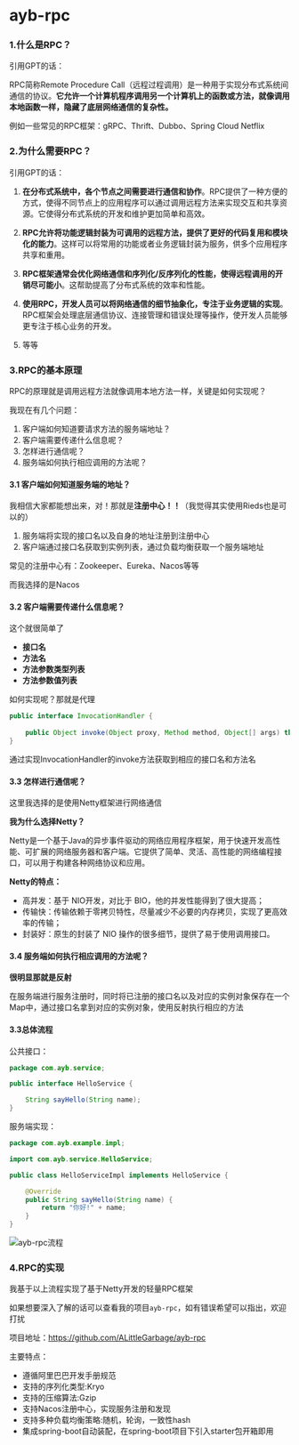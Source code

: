 # ayb-rpc

### 1.什么是RPC？

引用GPT的话：

RPC简称Remote Procedure Call（远程过程调用）是一种用于实现分布式系统间通信的协议。**它允许一个计算机程序调用另一个计算机上的函数或方法，就像调用本地函数一样，隐藏了底层网络通信的复杂性。**

例如一些常见的RPC框架：gRPC、Thrift、Dubbo、Spring Cloud Netflix

### 2.为什么需要RPC？

引用GPT的话：

1. **在分布式系统中，各个节点之间需要进行通信和协作**。RPC提供了一种方便的方式，使得不同节点上的应用程序可以通过调用远程方法来实现交互和共享资源。它使得分布式系统的开发和维护更加简单和高效。

2. **RPC允许将功能逻辑封装为可调用的远程方法，提供了更好的代码复用和模块化的能力**。这样可以将常用的功能或者业务逻辑封装为服务，供多个应用程序共享和重用。
3. **RPC框架通常会优化网络通信和序列化/反序列化的性能，使得远程调用的开销尽可能小**。这帮助提高了分布式系统的效率和性能。
4. **使用RPC，开发人员可以将网络通信的细节抽象化，专注于业务逻辑的实现**。RPC框架会处理底层通信协议、连接管理和错误处理等操作，使开发人员能够更专注于核心业务的开发。
5. 等等

### 3.RPC的基本原理

RPC的原理就是调用远程方法就像调用本地方法一样，关键是如何实现呢？

我现在有几个问题：

1. 客户端如何知道要请求方法的服务端地址？
2. 客户端需要传递什么信息呢？
3. 怎样进行通信呢？
4. 服务端如何执行相应调用的方法呢？



#### 3.1 客户端如何知道服务端的地址？

我相信大家都能想出来，对！那就是**注册中心！！**（我觉得其实使用Rieds也是可以的）

1. 服务端将实现的接口名以及自身的地址注册到注册中心
2. 客户端通过接口名获取到实例列表，通过负载均衡获取一个服务端地址

常见的注册中心有：Zookeeper、Eureka、Nacos等等

而我选择的是Nacos



#### 3.2 客户端需要传递什么信息呢？

这个就很简单了

* **接口名**
* **方法名**
* **方法参数类型列表**
* **方法参数值列表**

如何实现呢？那就是代理

```java
public interface InvocationHandler {
    
    public Object invoke(Object proxy, Method method, Object[] args) throws Throwable;
}
```

通过实现InvocationHandler的invoke方法获取到相应的接口名和方法名



#### 3.3 怎样进行通信呢？

这里我选择的是使用Netty框架进行网络通信

**我为什么选择Netty？**

Netty是一个基于Java的异步事件驱动的网络应用程序框架，用于快速开发高性能、可扩展的网络服务器和客户端。它提供了简单、灵活、高性能的网络编程接口，可以用于构建各种网络协议和应用。

**Netty的特点：**

- 高并发：基于 NIO开发，对比于 BIO，他的并发性能得到了很大提高；
- 传输快：传输依赖于零拷贝特性，尽量减少不必要的内存拷贝，实现了更高效率的传输；
- 封装好：原生的封装了 NIO 操作的很多细节，提供了易于使用调用接口。



#### 3.4 服务端如何执行相应调用的方法呢？

**很明显那就是反射**

在服务端进行服务注册时，同时将已注册的接口名以及对应的实例对象保存在一个Map中，通过接口名拿到对应的实例对象，使用反射执行相应的方法



#### 3.3总体流程

公共接口：

```java
package com.ayb.service;

public interface HelloService {

    String sayHello(String name);
}
```

服务端实现：

```java
package com.ayb.example.impl;

import com.ayb.service.HelloService;

public class HelloServiceImpl implements HelloService {

    @Override
    public String sayHello(String name) {
        return "你好!" + name;
    }
}
```

![ayb-rpc流程](https://github.com/ALittleGarbage/ayb-rpc/assets/86274455/3f4b6e09-f8d7-41ac-b714-ddf64ef60920)


### 4.RPC的实现

我基于以上流程实现了基于Netty开发的轻量RPC框架

如果想要深入了解的话可以查看我的项目`ayb-rpc`，如有错误希望可以指出，欢迎打扰

项目地址：https://github.com/ALittleGarbage/ayb-rpc

主要特点：

- 遵循阿里巴巴开发手册规范
- 支持的序列化类型:Kryo
- 支持的压缩算法:Gzip
- 支持Nacos注册中心，实现服务注册和发现
- 支持多种负载均衡策略:随机，轮询，一致性hash
- 集成spring-boot自动装配，在spring-boot项目下引入starter包开箱即用


